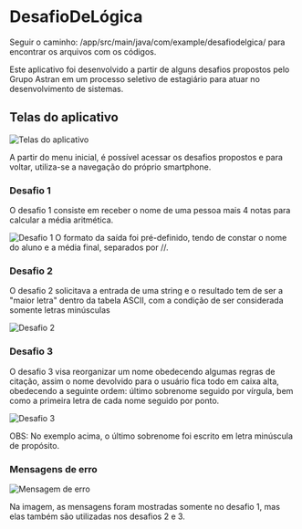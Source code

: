 # DesafioDeLógica

Seguir o caminho: /app/src/main/java/com/example/desafiodelgica/ para encontrar os arquivos com os códigos.

Este aplicativo foi desenvolvido a partir de alguns desafios propostos pelo Grupo Astran em um processo seletivo de estagiário para atuar no desenvolvimento de sistemas.

## Telas do aplicativo

![Telas do aplicativo](https://user-images.githubusercontent.com/46768661/202929254-c59a7d5d-d1eb-4f77-bc11-3948c109ea2c.png)

A partir do menu inicial, é possível acessar os desafios propostos e para voltar, utiliza-se a navegação do próprio smartphone.


### Desafio 1

O desafio 1 consiste em receber o nome de uma pessoa mais 4 notas para calcular a média aritmética. 

![Desafio 1](https://user-images.githubusercontent.com/46768661/203107936-d4b44918-f772-43c2-bc37-c407882e8425.jpg)
O formato da saída foi pré-definido, tendo de constar o nome do aluno e a média final, separados por //.

### Desafio 2

O desafio 2 solicitava a entrada de uma string e o resultado tem de ser a "maior letra" dentro da tabela ASCII, com a condição de ser considerada somente letras minúsculas

![Desafio 2](https://user-images.githubusercontent.com/46768661/203109365-a760ec5e-95ca-4c40-8705-318dd1edb716.jpg)

### Desafio 3

O desafio 3 visa reorganizar um nome obedecendo algumas regras de citação, assim o nome devolvido para o usuário fica todo em caixa alta, obedecendo a seguinte ordem: último sobrenome seguido por vírgula, bem como a primeira letra de cada nome seguido por ponto.

![Desafio 3](https://user-images.githubusercontent.com/46768661/203112527-e393c6f6-7dda-48ae-80dc-9f5cadc7bc09.jpg)

OBS: No exemplo acima, o último sobrenome foi escrito em letra minúscula de propósito.

### Mensagens de erro

![Mensagem de erro](https://user-images.githubusercontent.com/46768661/202933418-bb73ddcb-065c-4b19-8613-34814a4cb596.jpg)

Na imagem, as mensagens foram mostradas somente no desafio 1, mas elas também são utilizadas nos desafios 2 e 3.
